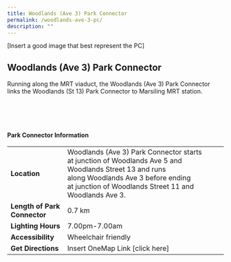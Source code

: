 ```yaml
---
title: Woodlands (Ave 3) Park Connector
permalink: /woodlands-ave-3-pc/
description: ""
---
```

[Insert a good image that best represent the PC]

## Woodlands (Ave 3) Park Connector

Running along the MRT viaduct, the Woodlands (Ave 3) Park Connector links the Woodlands (St 13) Park Connector to Marsiling MRT station.

<br>
<br>
<br>

#### Park Connector Information
|  |  |  |
| -------- | -------- | -------- |
| **Location** | Woodlands (Ave 3) Park Connector starts at&nbsp;junction of Woodlands Ave 5 and Woodlands Street 13&nbsp;and runs along&nbsp;Woodlands Ave 3&nbsp;before ending at&nbsp;junction of Woodlands Street 11 and Woodlands Ave 3. |  |
| **Length of Park Connector** | 0.7 km |  |
| **Lighting Hours** | 7.00pm-7.00am | |
| **Accessibility** | Wheelchair friendly | |
| **Get Directions** | Insert OneMap Link [click here] | |